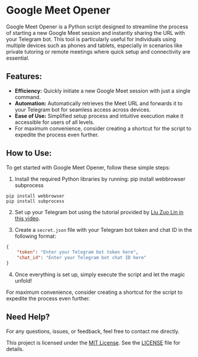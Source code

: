 # Google Meet Opener

Google Meet Opener is a Python script designed to streamline the process of starting a new Google Meet session and instantly sharing the URL with your Telegram bot. This tool is particularly useful for individuals using multiple devices such as phones and tablets, especially in scenarios like private tutoring or remote meetings where quick setup and connectivity are essential.

## Features:

- **Efficiency:** Quickly initiate a new Google Meet session with just a single command.
- **Automation:** Automatically retrieves the Meet URL and forwards it to your Telegram bot for seamless access across devices.
- **Ease of Use:** Simplified setup process and intuitive execution make it accessible for users of all levels.
- For maximum convenience, consider creating a shortcut for the script to expedite the process even further.

## How to Use:

To get started with Google Meet Opener, follow these simple steps:

1. Install the required Python libraries by running:
pip install webbrowser subprocess
```pip
pip install webbrowser
pip install subprocess
```
2. Set up your Telegram bot using the tutorial provided by [Liu Zuo Lin in this video](https://www.youtube.com/watch?v=ozQfKhdNjJU&ab_channel=LiuZuoLin).

3. Create a `secret.json` file with your Telegram bot token and chat ID in the following format:

```json
{
    "token": "Enter your Telegram bot token here",
    "chat_id": "Enter your Telegram bot chat ID here"
}
```

4. Once everything is set up, simply execute the script and let the magic unfold!

For maximum convenience, consider creating a shortcut for the script to expedite the process even further.

## Need Help?

For any questions, issues, or feedback, feel free to contact me directly.


This project is licensed under the [MIT License](link-to-license). See the [LICENSE](link-to-license-file) file for details.




